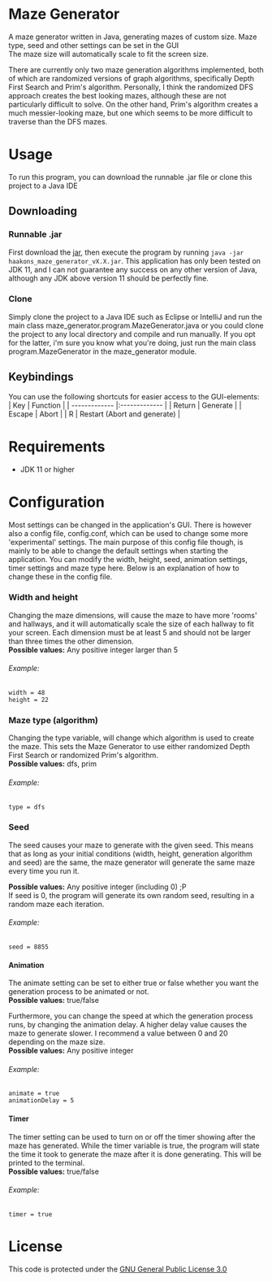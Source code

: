 # Maze Generator
A maze generator written in Java, generating mazes of custom size.
Maze type, seed and other settings can be set in the GUI  
The maze size will automatically scale to fit the screen size.

There are currently only two maze generation algorithms implemented, both of which
are randomized versions of graph algorithms, specifically Depth First Search and Prim's algorithm.
Personally, I think the randomized DFS approach creates the best looking mazes, although these are
not particularly difficult to solve. On the other hand, Prim's algorithm creates a much
messier-looking maze, but one which seems to be more difficult to traverse than the DFS mazes.

# Usage
To run this program, you can download the runnable .jar file or clone this project to a Java IDE

## Downloading

### Runnable .jar
First download the [jar](https://github.com/haakon8855/maze_generator/releases), then execute the 
program by running `java -jar haakons_maze_generator_vX.X.jar`.
This application has only been tested on JDK 11, and I can not guarantee any success on any other
version of Java, although any JDK above version 11 should be perfectly fine. 

### Clone
Simply clone the project to a Java IDE such as Eclipse or IntelliJ and run the main class 
maze_generator.program.MazeGenerator.java or you could clone the project to any local 
directory and compile and run manually. If you opt
for the latter, i'm sure you know what you're doing, just run the main class program.MazeGenerator
in the maze_generator module. 

## Keybindings
You can use the following shortcuts for easier access to the GUI-elements:  
| Key           | Function                     |
| ------------- |:-------------                |
| Return        | Generate                     |
| Escape        | Abort                        |
| R			    | Restart (Abort and generate) |

# Requirements
- JDK 11 or higher

# Configuration
Most settings can be changed in the application's GUI. There is however also a
config file, config.conf, which can be used to change some more 'experimental'
settings.
The main purpose of this config file though, is mainly to be able to change the default settings
when starting the application.
You can modify the width, height, seed, animation settings, timer settings and maze type
here. Below is an explanation of how to change these in the config file.

### Width and height
Changing the maze dimensions, will cause the maze to have more 'rooms' and hallways, and it
will automatically scale the size of each hallway to fit your screen. Each dimension must be
at least 5 and should not be larger than three times the other dimension.  
**Possible values:** Any positive integer larger than 5  
###### Example:  

```
width = 48
height = 22
```

### Maze type (algorithm)
Changing the type variable, will change which algorithm is used to create the maze. This sets the
Maze Generator to use either randomized Depth First Search or randomized Prim's algorithm.  
**Possible values:** dfs, prim  
###### Example:

```
type = dfs
```

### Seed
The seed causes your maze to generate with the given seed. This means that as long as your
initial conditions (width, height, generation algorithm and seed) are the same, the maze
generator will generate the same maze every time you run it.

**Possible values:** Any positive integer (including 0) ;P  
If seed is 0, the program will generate its own random seed, resulting in a random maze each iteration.  
###### Example:

```
seed = 8855
```

#### Animation
The animate setting can be set to either true or false whether you want the
generation process to be animated or not.  
**Possible values:** true/false

Furthermore, you can change the speed at which
the generation process runs, by changing the animation delay. A higher delay value
causes the maze to generate slower. I recommend a value between 0 and 20 depending
on the maze size.  
**Possible values:** Any positive integer  
###### Example:

```
animate = true
animationDelay = 5
```

#### Timer
The timer setting can be used to turn on or off the timer showing after the maze
has generated. While the timer variable is true, the program will state the time
it took to generate the maze after it is done generating. This will be printed
to the terminal.  
**Possible values:** true/false  
###### Example:

```
timer = true
```


# License
This code is protected under the [GNU General Public License 3.0](http://www.gnu.org/licenses/gpl-3.0.html)

